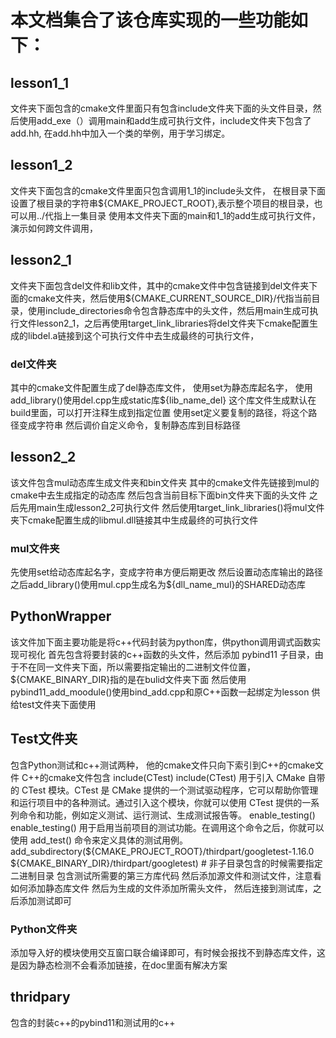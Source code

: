 # 本文档集合了该仓库实现的一些功能如下：
## lesson1_1
文件夹下面包含的cmake文件里面只有包含include文件夹下面的头文件目录，然后使用add_exe（）调用main和add生成可执行文件，include文件夹下包含了add.hh,
在add.hh中加入一个类的举例，用于学习绑定。
## lesson1_2
文件夹下面包含的cmake文件里面只包含调用1_1的include头文件，
在根目录下面设置了根目录的字符串${CMAKE_PROJECT_ROOT},表示整个项目的根目录，也可以用../代指上一集目录
使用本文件夹下面的main和1_1的add生成可执行文件，演示如何跨文件调用，
## lesson2_1
文件夹下面包含del文件和lib文件，其中的cmake文件中包含链接到del文件夹下面的cmake文件夹，然后使用${CMAKE_CURRENT_SOURCE_DIR}/代指当前目录，使用include_directories命令包含静态库中的头文件，然后用main生成可执行文件lesson2_1，之后再使用target_link_libraries将del文件夹下cmake配置生成的libdel.a链接到这个可执行文件中去生成最终的可执行文件，
### del文件夹
其中的cmake文件配置生成了del静态库文件，
使用set为静态库起名字，
使用add_library()使用del.cpp生成static库${lib_name_del} 
这个库文件生成默认在build里面，可以打开注释生成到指定位置
使用set定义要复制的路径，将这个路径变成字符串
然后调价自定义命令，复制静态库到目标路径
## lesson2_2
该文件包含mul动态库生成文件夹和bin文件夹
其中的cmake文件先链接到mul的cmake中去生成指定的动态库
然后包含当前目标下面bin文件夹下面的头文件
之后先用main生成lesson2_2可执行文件
然后使用target_link_libraries()将mul文件夹下cmake配置生成的libmul.dll链接其中生成最终的可执行文件
### mul文件夹
先使用set给动态库起名字，变成字符串方便后期更改
然后设置动态库输出的路径
之后add_library()使用mul.cpp生成名为${dll_name_mul}的SHARED动态库
## PythonWrapper
该文件加下面主要功能是将c++代码封装为python库，供python调用调式函数实现可视化
首先包含将要封装的c++函数的头文件，然后添加 pybind11 子目录，由于不在同一文件夹下面，所以需要指定输出的二进制文件位置，${CMAKE_BINARY_DIR}指的是在bulid文件夹下面
然后使用pybind11_add_moodule()使用bind_add.cpp和原C++函数一起绑定为lesson
供给test文件夹下面使用
## Test文件夹
包含Python测试和c++测试两种，
他的cmake文件只向下索引到C++的cmake文件
C++的cmake文件包含
include(CTest)
include(CTest) 用于引入 CMake 自带的 CTest 模块。CTest 是 CMake 提供的一个测试驱动程序，它可以帮助你管理和运行项目中的各种测试。通过引入这个模块，你就可以使用 CTest 提供的一系列命令和功能，例如定义测试、运行测试、生成测试报告等。
enable_testing()
enable_testing() 用于启用当前项目的测试功能。在调用这个命令之后，你就可以使用 add_test() 命令来定义具体的测试用例。
add_subdirectory(${CMAKE_PROJECT_ROOT}/thirdpart/googletest-1.16.0
    ${CMAKE_BINARY_DIR}/thirdpart/googletest) # 非子目录包含的时候需要指定二进制目录
包含测试所需要的第三方库代码
然后添加源文件和测试文件，注意看如何添加静态库文件
然后为生成的文件添加所需头文件，
然后连接到测试库，之后添加测试即可
### Python文件夹
添加导入好的模块使用交互窗口联合编译即可，有时候会报找不到静态库文件，这是因为静态检测不会看添加链接，在doc里面有解决方案
## thridpary
包含的封装c++的pybind11和测试用的c++